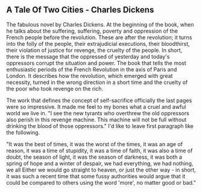 ## A Tale Of Two Cities - Charles Dickens

The fabulous novel by Charles Dickens. At the beginning of the book, when he talks about the suffering, suffering, poverty and oppression of the French people before the revolution. These are after the revolution; it turns into the folly of the people, their extrajudicial executions, their bloodthirst, their violation of justice for revenge, the cruelty of the people. In short, there is the message that the oppressed of yesterday and today's oppressors corrupt the situation and power. The book that tells the most enthusiastic periods of the French Revolution in the axis of Paris and London. It describes how the revolution, which emerged with great necessity, turned in the wrong direction in a short time and the cruelty of the poor who took revenge on the rich.

The work that defines the concept of self-sacrifice officially the last pages were so impressive. It made me feel to my bones what a cruel and awful world we live in. "I see the new tyrants who overthrew the old oppressors also perish in this revenge machine. This machine will not be full without drinking the blood of those oppressors." I'd like to leave first paragraph like the following.

"It was the best of times, it was the worst of the times, it was an age of reason, it was a time of stupidity, it was a time of faith, it was also a time of doubt, the season of light, it was the season of darkness, it was both a spring of hope and a winter of despair, we had everything, we had nothing, we all Either we would go straight to heaven, or just the other way - in short, it was such a recent time that some fussy authorities would argue that it could be compared to others using the word 'more', no matter good or bad."